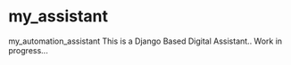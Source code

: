 # my_assistant
my_automation_assistant
This is a Django Based Digital Assistant.. Work in progress...

